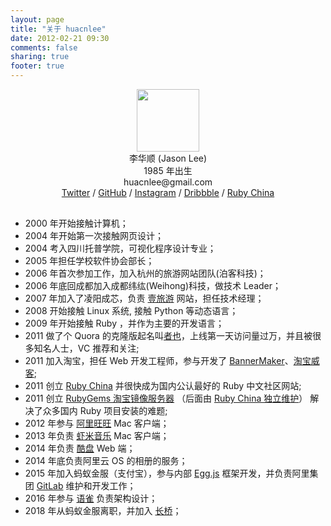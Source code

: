 ```yaml
---
layout: page
title: "关于 huacnlee"
date: 2012-02-21 09:30
comments: false
sharing: true
footer: true
---
```


<div style="text-align: center; margin-bottom: 30px;">

  <div class="avatar"><img src="https://l.ruby-china.com/user/avatar/2/de6df3.png!lg" width="100" /></div>
  <div class="name">李华顺 (Jason Lee)</div>
  <div class="name">1985 年出生</div>
  <div class="email">huacnlee@gmail.com</div>
  <div class="links">
    <a href="http://twitter.com/huacnlee" target="_blank">Twitter</a> /
    <a href="https://github.com/huacnlee" target="_blank">GitHub</a> /
    <a href="http://instagram.com/huacnlee" target="_blank">Instagram</a> /
    <a href="https://dribbble.com/huacnlee" target="_blank">Dribbble</a> /
    <a href="https://ruby-china.org/huacnlee" target="_blank">Ruby China</a>
  </div>
</div>

* 2000 年开始接触计算机；
* 2004 年开始第一次接触网页设计；
* 2004 考入四川托普学院，可视化程序设计专业；
* 2005 年担任学校软件协会部长；
* 2006 年首次参加工作，加入杭州的旅游网站团队(泊客科技)；
* 2006 年底回成都加入成都纬纮(Weihong)科技，做技术 Leader；
* 2007 年加入了凌阳成芯，负责 [壹旅游](http://www.ytrip.com) 网站，担任技术经理；
* 2008 开始接触 Linux 系统, 接触 Python 等动态语言；
* 2009 年开始接触 Ruby ，并作为主要的开发语言；
* 2011 做了个 Quora 的克隆版起名叫[者也](http://github.com/huacnlee/quora)，上线第一天访问量过万，并且被很多知名人士，VC 推荐和关注;
* 2011 加入淘宝，担任 Web 开发工程师，参与开发了 [BannerMaker](http://banner.taobao.com)、[淘宝威客](http://weike.taobao.com);
* 2011 创立 [Ruby China](http://ruby-china.org) 并很快成为国内公认最好的 Ruby 中文社区网站;
* 2011 创立 [RubyGems 淘宝镜像服务器](http://ruby.taobao.org) （后面由 [Ruby China 独立维护](https://ruby-china.org/topics/29250)） 解决了众多国内 Ruby 项目安装的难题;
* 2012 年参与 [阿里旺旺](https://wangwang.taobao.com) Mac 客户端；
* 2013 年负责 [虾米音乐](https://www.xiami.com/) Mac 客户端；
* 2014 年负责 [酷盘](http://kanbox.com) Web 端；
* 2014 年底负责阿里云 OS 的相册的服务；
* 2015 年加入蚂蚁金服（支付宝），参与内部 [Egg.js](https://github.com/eggjs/egg) 框架开发，并负责阿里集团 [GitLab](https://github.com/gitlabhq/gitlabhq/commits?author=huacnlee) 维护和开发工作；
* 2016 年参与 [语雀](https://yuque.com) 负责架构设计；
* 2018 年从蚂蚁金服离职，并加入 [长桥](https://longbridge.global)；
